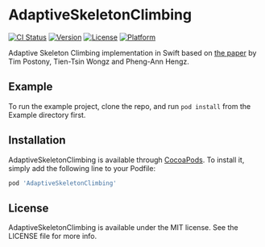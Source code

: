# AdaptiveSkeletonClimbing

[![CI Status](https://img.shields.io/travis/admin@voucherpoint.uk/AdaptiveSkeletonClimbing.svg?style=flat)](https://travis-ci.org/admin@voucherpoint.uk/AdaptiveSkeletonClimbing)
[![Version](https://img.shields.io/cocoapods/v/AdaptiveSkeletonClimbing.svg?style=flat)](https://cocoapods.org/pods/AdaptiveSkeletonClimbing)
[![License](https://img.shields.io/cocoapods/l/AdaptiveSkeletonClimbing.svg?style=flat)](https://cocoapods.org/pods/AdaptiveSkeletonClimbing)
[![Platform](https://img.shields.io/cocoapods/p/AdaptiveSkeletonClimbing.svg?style=flat)](https://cocoapods.org/pods/AdaptiveSkeletonClimbing)

Adaptive Skeleton Climbing implementation in Swift based on [the paper](http://www.cse.cuhk.edu.hk/~ttwong/papers/asc/asc.pdf) by Tim Postony, Tien-Tsin Wongz and Pheng-Ann Hengz.

## Example

To run the example project, clone the repo, and run `pod install` from the Example directory first.

## Installation

AdaptiveSkeletonClimbing is available through [CocoaPods](https://cocoapods.org). To install
it, simply add the following line to your Podfile:

```ruby
pod 'AdaptiveSkeletonClimbing'
```

## License

AdaptiveSkeletonClimbing is available under the MIT license. See the LICENSE file for more info.
